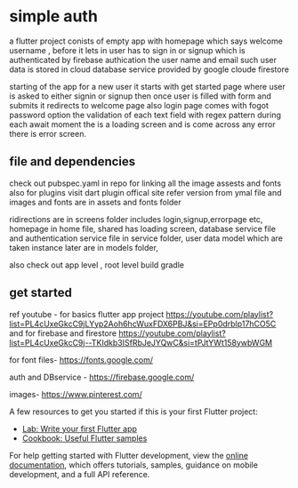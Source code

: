 # simple auth

a flutter project conists of empty app with homepage which says welcome username ,
before it lets in user has to sign in or signup which is authenticated by firebase authication 
the user name and email such user data is stored in cloud database service provided by google cloude firestore

starting of the app for a new user it starts with get started page where user is asked to either signin or signup 
then once user is filled with form and submits it redirects to welcome page 
also login page comes with fogot password option 
the validation of each text field with regex pattern 
during each await moment the is a loading screen and is come across any error there is error screen.


## file and dependencies 
check out pubspec.yaml in repo for linking all the image assests and fonts 
also for plugins visit dart plugin offical site refer version from ymal file
and images and fonts are in assets and fonts folder

ridirections are in screens folder includes login,signup,errorpage etc,
homepage in home file,
shared has loading screen,
database service file and authentication service file in service folder,
user data model which are taken instance later are in models folder,

also check out app level , root level build gradle 



 

## get started


ref youtube -
for basics flutter app project https://youtube.com/playlist?list=PL4cUxeGkcC9jLYyp2Aoh6hcWuxFDX6PBJ&si=EPp0drbIp17hCO5C
and for firebase and firestore https://youtube.com/playlist?list=PL4cUxeGkcC9j--TKIdkb3ISfRbJeJYQwC&si=tPJtYWt158ywbWGM

for font files-
https://fonts.google.com/

auth and DBservice -
https://firebase.google.com/

images- 
https://www.pinterest.com/

A few resources to get you started if this is your first Flutter project:

- [Lab: Write your first Flutter app](https://docs.flutter.dev/get-started/codelab)
- [Cookbook: Useful Flutter samples](https://docs.flutter.dev/cookbook)

For help getting started with Flutter development, view the
[online documentation](https://docs.flutter.dev/), which offers tutorials,
samples, guidance on mobile development, and a full API reference.
